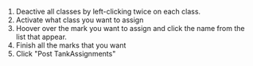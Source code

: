 1. Deactive all classes by left-clicking twice on each class.
2. Activate what class you want to assign
3. Hoover over the mark you want to assign and click the name from the list that appear.
4. Finish all the marks that you want
5. Click "Post TankAssignments"
